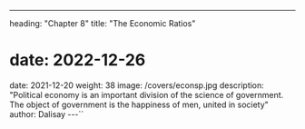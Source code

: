 ---
heading: "Chapter 8"
title: "The Economic Ratios"
# date: 2022-12-26
date: 2021-12-20
weight: 38
image: /covers/econsp.jpg
description: "Political economy is an important division of the science of government. The object of government is the happiness of men, united in society"
author: Dalisay
---``


